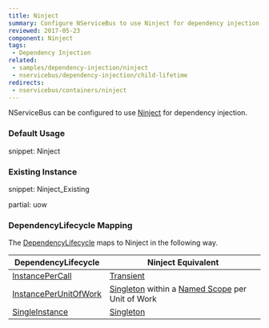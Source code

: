 ```yaml
---
title: Ninject
summary: Configure NServiceBus to use Ninject for dependency injection.
reviewed: 2017-05-23
component: Ninject
tags:
 - Dependency Injection
related:
 - samples/dependency-injection/ninject
 - nservicebus/dependency-injection/child-lifetime
redirects:
 - nservicebus/containers/ninject
---
```


NServiceBus can be configured to use [Ninject](http://www.ninject.org/) for dependency injection.


### Default Usage

snippet: Ninject


### Existing Instance

snippet: Ninject_Existing


partial: uow


### DependencyLifecycle Mapping

The [DependencyLifecycle](/nservicebus/dependency-injection/#dependency-lifecycle) maps to Ninject in the following way.

| DependencyLifecycle                                                                                             | Ninject Equivalent                                                                                                        |
|-----------------------------------------------------------------------------------------------------------------|---------------------------------------------------------------------------------------------------------------------------|
| [InstancePerCall](/nservicebus/dependency-injection/#dependency-lifecycle-instancepercall) | [Transient](https://github.com/ninject/ninject/wiki/Object-Scopes)         |
| [InstancePerUnitOfWork](/nservicebus/dependency-injection/#dependency-lifecycle-instanceperunitofwork)                    | [Singleton](https://github.com/ninject/ninject/wiki/Object-Scopes) within a [Named Scope](https://github.com/ninject/ninject.extensions.namedscope/wiki) per Unit of Work |
| [SingleInstance](/nservicebus/dependency-injection/#dependency-lifecycle-singleinstance)                                  | [Singleton](https://github.com/ninject/ninject/wiki/Object-Scopes)                          |
